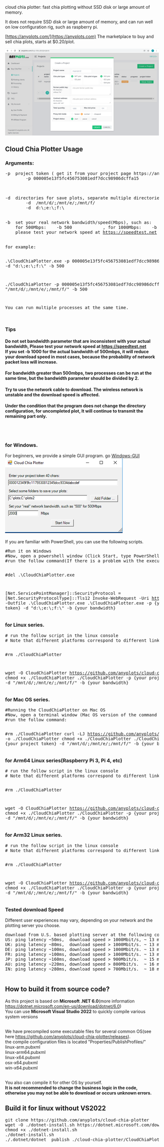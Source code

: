 cloud chia plotter: fast chia plotting without SSD disk or large amount of memory.

It does not require SSD disk or large amount of memory, and can run well on low configuration rig, such as raspberry pi.

[https://anyplots.com/](https://anyplots.com) The marketplace to buy and sell chia plots, starts at $0.20/plot.

<img src="create.png" />
<br/>
<h2>Cloud Chia Plotter Usage</h2>

<h3>Arguments:</h3>
<pre>
-p  project token ( get it from your project page https://anyplots.com/buy-chia-plot/projects ), such as(40 chars):
        -p 000005e13f5fc456753081edf7dcc98986dcffa15 

<br/>
-d  directories for save plots, separate multiple directories with semicolons, such as:
        -d  /mnt/d/;/mnt/e/;/mnt/f/
        -d  d:\;e:\;f:\
<br/>    
-b  set your real network bandwidth/speed(Mbps), such as:
    for 500Mbps:    -b 500            , for 1000Mbps:    -b 1000  
    please test your network speed at <a href="https://speedtest.net" target="_blank">https://speedtest.net</a>
<br/>               
for example:

.\\CloudChiaPlotter.exe -p 000005e13f5fc456753081edf7dcc98986dcffa15 -d  "d:\\;e:\\;f:\\" -b 500

./CloudChiaPlotter -p 000005e13f5fc456753081edf7dcc98986dcffa15 -d  "/mnt/d/;/mnt/e/;/mnt/f/" -b 500

You can run multiple processes at the same time.

</pre>

<h3>Tips</h3>
<h4>Do not set bandwidth parameter that are inconsistent with your actual bandwidth, Please test your network speed at
<a href="https://speedtest.net" target="_blank">https://speedtest.net</a>
 <br/>If you set -b 1000 for the actual bandwidth of 500mbps, it will reduce your download speed in most cases, because the probability of network packet loss will increase.

</h4>
<h4>For bandwidth greater than 500mbps, two processes can be run at the same time, but the bandwidth parameter should be divided by 2.</h4>
<h4>Try to use the network cable to download. The wireless network is unstable and the download speed is affected.</h4>
<h4>Under the condition that the program does not change the directory configuration, for uncompleted plot, It will continue to transmit the remaining part only.</h4>

<br/>
<br/>

<h3>for Windows.</h3>
For beginners, we provide a simple GUI program. go <a href="windows-gui.md">Windows-GUI</a><br/>
<img src="gui.png" /><br/><br/>
If you are familiar with PowerShell, you can use the following scripts.
<pre>
#Run it on Windows
#Now, open a powershell window (Click Start, type PowerShell, and then click Windows PowerShell)
#run the follow command(If there is a problem with the execution sequence, please execute line by line)

#del .\\CloudChiaPlotter.exe

[Net.ServicePointManager]::SecurityProtocol = [Net.SecurityProtocolType]::Tls12
Invoke-WebRequest -Uri  https://github.com/anyplots/cloud-chia-plotter/releases/download/v3/cloud-chia-plotter-v3-win-x64.exe -Outfile .\\CloudChiaPlotter.exe
.\\CloudChiaPlotter.exe -p {your project token} -d  "d:\\;e:\\;f:\\" -b {your bandwidth}
</pre>


<h3>for Linux series.</h3>
<pre>
# run the follow script in the linux console
# Note that different platforms correspond to different link versions

#rm ./CloudChiaPlotter

wget -O CloudChiaPlotter https://github.com/anyplots/cloud-chia-plotter/releases/download/v3/cloud-chia-plotter-v3-linux-x64
chmod +x ./CloudChiaPlotter
./CloudChiaPlotter -p {your project token} -d  "/mnt/d/;/mnt/e/;/mnt/f/" -b {your bandwidth}
</pre>


<h3>for Mac OS series.</h3>
<pre>
#Running the CloudChiaPlotter on Mac OS
#Now, open a terminal window (Mac OS version of the command line)
#run the follow command:

#rm ./CloudChiaPlotter
curl  -LJ https://github.com/anyplots/cloud-chia-plotter/releases/download/v3/cloud-chia-plotter-v3-osx-x64 -o ./CloudChiaPlotter
chmod +x ./CloudChiaPlotter
./CloudChiaPlotter -p {your project token} -d  "/mnt/d/;/mnt/e/;/mnt/f/" -b {your bandwidth}
</pre>


<h3>for Arm64 Linux series(Raspberry Pi 3, Pi 4, etc)</h3>
<pre>
# run the follow script in the linux console
# Note that different platforms correspond to different link versions

#rm ./CloudChiaPlotter

wget -O CloudChiaPlotter https://github.com/anyplots/cloud-chia-plotter/releases/download/v3/cloud-chia-plotter-v3-linux-arm64
chmod +x ./CloudChiaPlotter
./CloudChiaPlotter -p {your project token} -d  "/mnt/d/;/mnt/e/;/mnt/f/" -b {your bandwidth}
</pre>


<h3>for Arm32 Linux  series.</h3>
<pre>
# run the follow script in the linux console
# Note that different platforms correspond to different link versions

#rm ./CloudChiaPlotter

wget -O CloudChiaPlotter https://github.com/anyplots/cloud-chia-plotter/releases/download/v3/cloud-chia-plotter-v3-linux-arm32
chmod +x ./CloudChiaPlotter
./CloudChiaPlotter -p {your project token} -d  "/mnt/d/;/mnt/e/;/mnt/f/" -b {your bandwidth}
</pre>

<h3>Tested download Speed</h3>
Different user experiences may vary, depending on your network and the plotting server you choose.
<pre>
download from U.S. based plotting server at the following countries(bandwidth 1 Gbit/s):
US: ping latency ~50ms,  download speed > 1000Mbit/s, ~ 13 minutes per plot.
UK: ping latency ~80ms,  download speed > 1000Mbit/s. ~ 13 minutes per plot.    
DE: ping latency ~100ms, download speed > 1000Mbit/s. ~ 13 minutes per plot.    
FR: ping latency ~100ms, download speed > 1000Mbit/s. ~ 13 minutes per plot.    
JP: ping latency ~160ms, download speed > 900Mbit/s.  ~ 15 minutes per plot.  
AU: ping latency ~220ms, download speed > 800Mbit/s.  ~ 16 minutes per plot.  
IN: ping latency ~280ms, download speed > 700Mbit/s.  ~ 18 minutes per plot.  




</pre>

<h2>How to build it from source code?</h2>
  
As this project is based on <b>Microsoft .NET 6.0</b>(more information https://dotnet.microsoft.com/en-us/download/dotnet/6.0)<br/>
You can use <b>Microsoft Visual Studio 2022</b> to quickly compile various system versions<br/><br/>

We have precompiled some executable files for several common OS(see here https://github.com/anyplots/cloud-chia-plotter/releases). <br/>
the compile configuration files is located  "Properties/PublishProfiles/"<br/>
linux-arm.pubxml<br/>
linux-arm64.pubxml<br/>
linux-x64.pubxml<br/>
osx-x64.pubxml<br/>
win-x64.pubxml<br/><br/>

You also can compile it for other OS by yourself.<br/>
<b>It is not recommended to change the business logic in the code, otherwise you may not be able to download or occurs unknown errors.</b>


<h2>Build it for linux without VS2022</h2>
<pre>
git clone https://github.com/anyplots/cloud-chia-plotter
wget -O ./dotnet-install.sh https://dotnet.microsoft.com/download/dotnet/scripts/v1/dotnet-install.sh
chmod +x ./dotnet-install.sh
./dotnet-install.sh
./.dotnet/dotnet  publish ./cloud-chia-plotter/CloudChiaPlotter.csproj /p:PublishProfile=./cloud-chia-plotter/Properties/PublishProfiles/linux-x64.pubxml
</pre>

